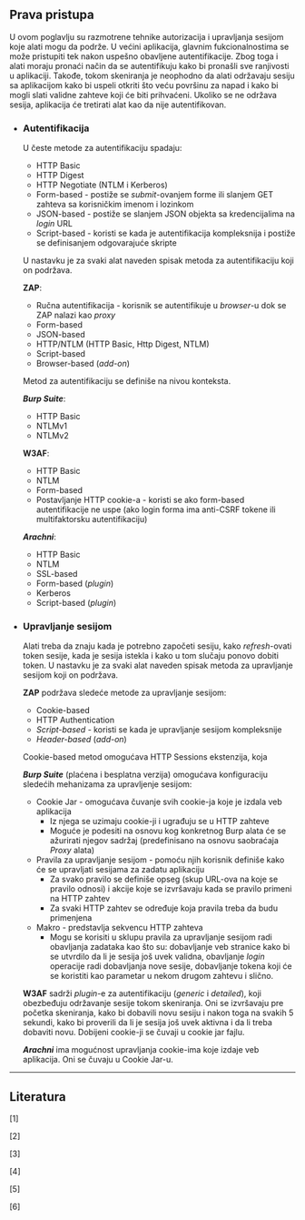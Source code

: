 ## Prava pristupa

U ovom poglavlju su razmotrene tehnike autorizacija i upravljanja sesijom koje alati mogu da podrže. U većini aplikacija, glavnim fukcionalnostima se može pristupiti tek nakon uspešno obavljene autentifikacije. Zbog toga i alati moraju pronaći način da se autentifikuju kako bi pronašli sve ranjivosti u aplikaciji. Takođe, tokom skeniranja je neophodno da alati održavaju sesiju sa aplikacijom kako bi uspeli otkriti što veću površinu za napad i kako bi mogli slati validne zahteve koji će biti prihvaćeni. Ukoliko se ne održava sesija, aplikacija će tretirati alat kao da nije autentifikovan.

- ### Autentifikacija

    U česte metode za autentifikaciju spadaju:
    
    - HTTP Basic
    - HTTP Digest
    - HTTP Negotiate (NTLM i Kerberos)
    - Form-based - postiže se *submit*-ovanjem forme ili slanjem GET zahteva sa korisničkim imenom i lozinkom
    - JSON-based - postiže se slanjem JSON objekta sa kredencijalima na *login* URL
    - Script-based - koristi se kada je autentifikacija kompleksnija i postiže se definisanjem odgovarajuće skripte 

    U nastavku je za svaki alat naveden spisak metoda za autentifikaciju koji on podržava.
    
    **ZAP**: 
    - Ručna autentifikacija - korisnik se autentifikuje u *browser*-u dok se ZAP nalazi kao *proxy*
    - Form-based
    - JSON-based
    - HTTP/NTLM (HTTP Basic, Http Digest, NTLM)
    - Script-based
    - Browser-based (*add-on*)

    Metod za autentifikaciju se definiše na nivou konteksta.

    ***Burp Suite***: 
    - HTTP Basic
    - NTLMv1
    - NTLMv2

    **W3AF**: 
    - HTTP Basic
    - NTLM
    - Form-based
    - Postavljanje HTTP cookie-a - koristi se ako form-based autentifikacije ne uspe (ako login forma ima anti-CSRF tokene ili multifaktorsku autentifikaciju)

    ***Arachni***: 
    - HTTP Basic
    - NTLM
    - SSL-based
    - Form-based (*plugin*)
    - Kerberos
    - Script-based (*plugin*)

- ### Upravljanje sesijom

    Alati treba da znaju kada je potrebno započeti sesiju, kako *refresh*-ovati token sesije, kada je sesija istekla i kako u tom slučaju ponovo dobiti token.
    U nastavku je za svaki alat naveden spisak metoda za upravljanje sesijom koji on podržava.
    
    **ZAP** podržava sledeće metode za upravljanje sesijom:
    - Cookie-based
    - HTTP Authentication
    - *Script-based* - koristi se kada je upravljanje sesijom kompleksnije
    - *Header-based* (*add-on*)

    Cookie-based metod omogućava HTTP Sessions ekstenzija, koja 

    ***Burp Suite*** (plaćena i besplatna verzija) omogućava konfiguraciju sledećih mehanizama za upravljenje sesijom:

    - Cookie Jar - omogućava čuvanje svih cookie-ja koje je izdala veb aplikacija
      - Iz njega se uzimaju cookie-ji i ugrađuju se u HTTP zahteve
      - Moguće je podesiti na osnovu kog konkretnog Burp alata će se ažurirati njegov sadržaj (predefinisano na osnovu saobraćaja *Proxy* alata)
    - Pravila za upravljanje sesijom - pomoću njih korisnik definiše kako će se upravljati sesijama za zadatu aplikaciju
      - Za svako pravilo se definiše opseg (skup URL-ova na koje se pravilo odnosi) i akcije koje se izvršavaju kada se pravilo primeni na HTTP zahtev
      - Za svaki HTTP zahtev se određuje koja pravila treba da budu primenjena
    - Makro - predstavlja sekvencu HTTP zahteva
      - Mogu se korisiti u sklupu pravila za upravljanje sesijom radi obavljanja zadataka kao što su: dobavljanje veb stranice kako bi se utvrdilo da li je sesija još uvek validna, obavljanje *login* operacije radi dobavljanja nove sesije, dobavljanje tokena koji će se koristiti kao parametar u nekom drugom zahtevu i slično. 
    

    **W3AF** sadrži *plugin*-e za autentifikaciju (*generic* i *detailed*), koji obezbeđuju održavanje sesije tokom skeniranja. Oni se izvršavaju pre početka skeniranja, kako bi dobavili novu sesiju i nakon toga na svakih 5 sekundi, kako bi proverili da li je sesija još uvek aktivna i da li treba dobaviti novu. Dobijeni cookie-ji se čuvaji u cookie jar fajlu. 

    ***Arachni*** ima mogućnost upravljanja cookie-ima koje izdaje veb aplikacija. Oni se čuvaju u Cookie Jar-u.


----
## Literatura

[1]

[2]

[3]

[4]

[5]

[6]


